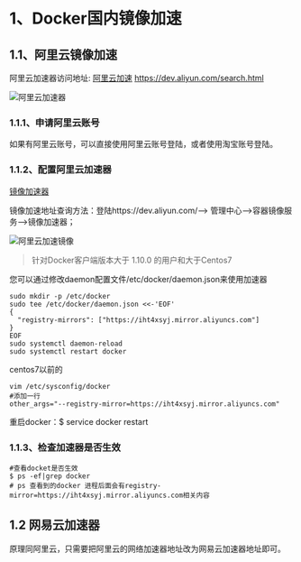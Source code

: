  # 1、Docker国内镜像加速



## 1.1、阿里云镜像加速

阿里云加速器访问地址: [阿里云加速](https://dev.aliyun.com/search.html) https://dev.aliyun.com/search.html



![阿里云加速器](G:\javanote\Docker\imgs\阿里云镜像加速.png)

### 1.1.1、申请阿里云账号

​	如果有阿里云账号，可以直接使用阿里云账号登陆，或者使用淘宝账号登陆。

### 1.1.2、配置阿里云加速器

[镜像加速器](https://cr.console.aliyun.com/cn-hangzhou/mirrors)

镜像加速地址查询方法：登陆https://dev.aliyun.com/--> 管理中心-->容器镜像服务-->镜像加速器； 

![阿里云加速镜像](G:\javanote\Docker\imgs\配置.png)

> 针对Docker客户端版本大于 1.10.0 的用户和大于Centos7

您可以通过修改daemon配置文件/etc/docker/daemon.json来使用加速器

```
sudo mkdir -p /etc/docker
sudo tee /etc/docker/daemon.json <<-'EOF'
{
  "registry-mirrors": ["https://iht4xsyj.mirror.aliyuncs.com"]
}
EOF
sudo systemctl daemon-reload
sudo systemctl restart docker
```



centos7以前的

```
vim /etc/sysconfig/docker
#添加一行
other_args="--registry-mirror=https://iht4xsyj.mirror.aliyuncs.com"
```

重启docker：$ service docker restart

### 1.1.3、检查加速器是否生效

```
#查看docket是否生效
$ ps -ef|grep docker
# ps 查看到的docker 进程后面会有registry-mirror=https://iht4xsyj.mirror.aliyuncs.com相关内容
```



## 1.2 网易云加速器

​	原理同阿里云，只需要把阿里云的网络加速器地址改为网易云加速器地址即可。